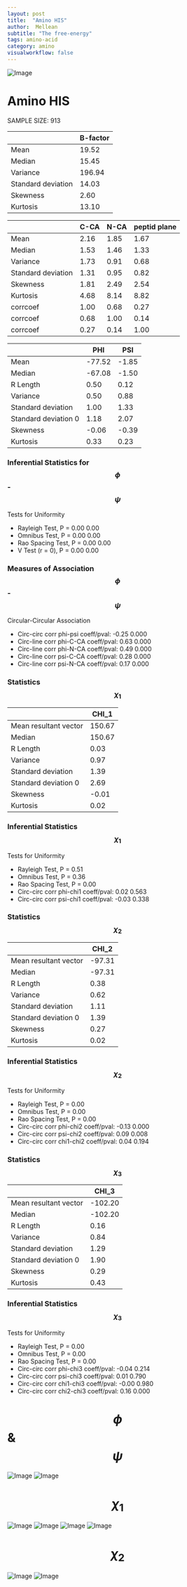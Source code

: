 ```yaml
---
layout: post
title:  "Amino HIS"
author:  Mellean
subtitle: "The free-energy"
tags: amino-acid
category: amino
visualworkflow: false
---
```

<script src="https://cdnjs.cloudflare.com/ajax/libs/mathjax/2.7.0/MathJax.js?config=TeX-AMS-MML_HTMLorMML" type="text/javascript"></script>

![Image](../../../../../images/aadensity.png)

# Amino HIS


 SAMPLE SIZE: 913



|     | B-factor |
| --- | --- |
| Mean | 19.52 |
| Median | 15.45 |
| Variance | 196.94 |
| Standard deviation | 14.03 |
| Skewness | 2.60 |
| Kurtosis | 13.10 |




|     | C-CA | N-CA | peptid plane |
| --- | --- | --- | --- |
| Mean | 2.16 | 1.85 | 1.67 |
| Median | 1.53 | 1.46 | 1.33 |
| Variance | 1.73 | 0.91 | 0.68 |
| Standard deviation | 1.31 | 0.95 | 0.82 |
| Skewness | 1.81 | 2.49 | 2.54 |
| Kurtosis | 4.68 | 8.14 | 8.82 |
| corrcoef | 1.00 | 0.68 | 0.27 |
| corrcoef | 0.68 | 1.00 | 0.14 |
| corrcoef | 0.27 | 0.14 | 1.00 |




|     | PHI | PSI |
| --- | --- | --- |
| Mean | -77.52 | -1.85 |
| Median | -67.08 | -1.50 |
| R Length | 0.50 | 0.12 |
| Variance | 0.50 | 0.88 |
| Standard deviation | 1.00 | 1.33 |
| Standard deviation 0 | 1.18 | 2.07 |
| Skewness | -0.06 | -0.39 |
| Kurtosis | 0.33 | 0.23 |

### Inferential Statistics for $$\phi$$-$$\psi$$

Tests for Uniformity

- Rayleigh Test, P = 0.00 0.00
- Omnibus Test,  P = 0.00 0.00
- Rao Spacing Test,  P = 0.00 0.00
- V Test (r = 0),  P = 0.00 0.00
### Measures of Association $$\phi$$-$$\psi$$

Circular-Circular Association
- Circ-circ corr phi-psi coeff/pval:	-0.25	 0.000
- Circ-line corr phi-C-CA coeff/pval:	0.63	 0.000
- Circ-line corr phi-N-CA coeff/pval:	0.49	 0.000
- Circ-line corr psi-C-CA coeff/pval:	0.28	 0.000
- Circ-line corr psi-N-CA coeff/pval:	0.17	 0.000
### Statistics $$\chi_1$$

|     | CHI_1 |
| --- | --- |
| Mean resultant vector | 150.67 |
| Median | 150.67 |
| R Length | 0.03 |
| Variance | 0.97 |
| Standard deviation | 1.39 |
| Standard deviation 0| 2.69 |
| Skewness | -0.01 |
| Kurtosis | 0.02 |



### Inferential Statistics $$\chi_1$$
Tests for Uniformity

- Rayleigh Test, 	 P = 0.51
- Omnibus Test, 	 P = 0.36
- Rao Spacing Test, 	 P = 0.00
- Circ-circ corr phi-chi1 coeff/pval:	0.02	 0.563
- Circ-circ corr psi-chi1 coeff/pval:	-0.03	 0.338



### Statistics $$\chi_2$$

|     | CHI_2 |
| --- | --- |
| Mean resultant vector | -97.31 |
| Median | -97.31 |
| R Length | 0.38 |
| Variance | 0.62 |
| Standard deviation | 1.11 |
| Standard deviation 0 | 1.39 |
| Skewness | 0.27 |
| Kurtosis | 0.02 |


### Inferential Statistics $$\chi_2$$

Tests for Uniformity

- Rayleigh Test, 	 P = 0.00
- Omnibus Test, 	 P = 0.00
- Rao Spacing Test, 	 P = 0.00
- Circ-circ corr phi-chi2 coeff/pval:	-0.13	 0.000
- Circ-circ corr psi-chi2 coeff/pval:	0.09	 0.008
- Circ-circ corr chi1-chi2 coeff/pval:	0.04	 0.194




### Statistics $$\chi_3$$

|    | CHI_3 |
| --- | --- |
| Mean resultant vector | -102.20 |
| Median | -102.20 |
| R Length | 0.16 |
| Variance | 0.84 |
| Standard deviation | 1.29 |
| Standard deviation 0 | 1.90 |
| Skewness | 0.29 |
| Kurtosis | 0.43 |



### Inferential Statistics $$\chi_3$$

Tests for Uniformity

- Rayleigh Test, 	 P = 0.00
- Omnibus Test, 	 P = 0.00
- Rao Spacing Test, 	 P = 0.00
- Circ-circ corr phi-chi3 coeff/pval:	-0.04	 0.214
- Circ-circ corr psi-chi3 coeff/pval:	0.01	 0.790
- Circ-circ corr chi1-chi3 coeff/pval:	-0.00	 0.980
- Circ-circ corr chi2-chi3 coeff/pval:	0.16	 0.000

# $$\phi$$ & $$\psi$$
![Image](../../../../../images/HIS_Rama_phipsi.jpg)
![Image](../../../../../images/HIS_Rama_phipsiGrad.jpg)


# $$\chi_1$$
![Image](../../../../../images/HIS_Rama_phichi1.jpg)
![Image](../../../../../images/HIS_Rama_Grad_psichi1.jpg)
![Image](../../../../../images/HIS_Rama_psichi1.jpg)
![Image](../../../../../images/HIS_Rama_Grad_phichi1.jpg)


# $$\chi_2$$
![Image](../../../../../images/HIS_Rama_chi1chi2.jpg)
![Image](../../../../../images/HIS_Rama_Gradchi1chi2.jpg)

